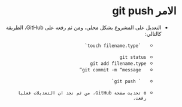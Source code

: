 # <div dir=rtl>	الامر git push</div>
<div dir=rtl>

		
* 	التعديل على المشروع بشكل محلي، ومن ثم رفعه على GitHub، الطريقة كالتالي:
	-		`touch filename.type` 
	-	 `git status`
	- `git add filename.type`
	-	 `	git commit -m “message”`
	-	 	` git push`
	-	  o	تحديث صفحة GitHub، من ثم نجد ان التعديلات فعليا رفعت.



 </dir>
